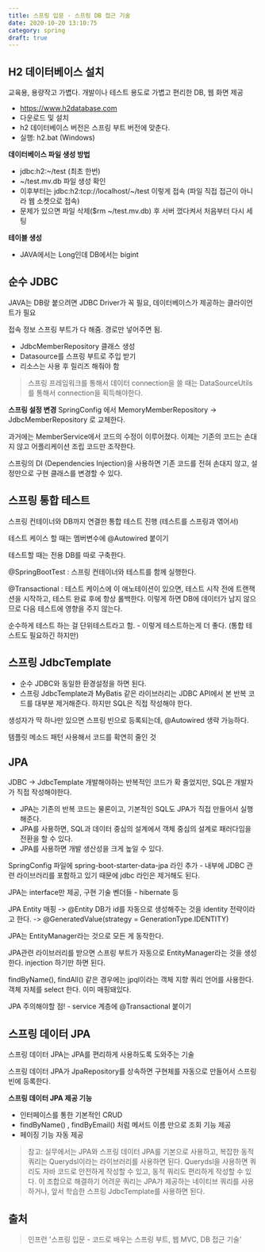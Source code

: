 ```yaml
---
title: 스프링 입문 - 스프링 DB 접근 기술
date: 2020-10-20 13:10:75
category: spring
draft: true
---
```


## H2 데이터베이스 설치

교육용, 용량작고 가볍다. 개발이나 테스트 용도로 가볍고 편리한 DB, 웹 화면 제공
- https://www.h2database.com
- 다운로드 및 설치
- h2 데이터베이스 버전은 스프링 부트 버전에 맞춘다.
- 실행: h2.bat (Windows)

**데이터베이스 파일 생성 방법**
- jdbc:h2:~/test (최초 한번)
- ~/test.mv.db 파일 생성 확인
- 이후부터는 jdbc:h2:tcp://localhost/~/test 이렇게 접속 (파일 직접 접근이 아니라 웹 소켓으로 접속)
- 문제가 있으면 파일 삭제($rm ~/test.mv.db) 후 서버 껐다켜서 처음부터 다시 세팅

**테이블 생성**
- JAVA에서는 Long인데 DB에서는 bigint


## 순수 JDBC

JAVA는 DB랑 붙으려면 JDBC Driver가 꼭 필요, 데이터베이스가 제공하는 클라이언트가 필요

접속 정보 스프링 부트가 다 해줌. 경로만 넣어주면 됨.

- JdbcMemberRepository 클래스 생성
- Datasource를 스프링 부트로 주입 받기
- 리소스는 사용 후 릴리즈 해줘야 함

> 스프링 프레임워크를 통해서 데이터 connection을 쓸 때는 DataSourceUtils를 통해서 connection을 획득해야한다.

**스프링 설정 변경**
SpringConfig 에서 MemoryMemberRepository -> JdbcMemberRepository 로 교체한다.

과거에는 MemberService에서 코드의 수정이 이루어졌다. 이제는 기존의 코드는 손대지 않고 어플리케이션 조립 코드만 조작한다.

스프링의 DI (Dependencies Injection)을 사용하면 기존 코드를 전혀 손대지 않고, 설정만으로 구현 클래스를 변경할 수 있다.


## 스프링 통합 테스트

스프링 컨테이너와 DB까지 연결한 통합 테스트 진행 (테스트를 스프링과 엮어서)

테스트 케이스 할 때는 멤버변수에 @Autowired 붙이기

테스트할 때는 전용 DB를 따로 구축한다.

@SpringBootTest : 스프링 컨테이너와 테스트를 함께 실행한다.

@Transactional : 테스트 케이스에 이 애노테이션이 있으면, 테스트 시작 전에 트랜잭션을 시작하고, 테스트 완료 후에 항상 롤백한다. 이렇게 하면 DB에 데이터가 남지 않으므로 다음 테스트에 영향을 주지 않는다.

순수하게 테스트 하는 걸 단위테스트라고 함. - 이렇게 테스트하는게 더 좋다. (통합 테스트도 필요하긴 하지만)


## 스프링 JdbcTemplate

- 순수 JDBC와 동일한 환경설정을 하면 된다.
- 스프링 JdbcTemplate과 MyBatis 같은 라이브러리는 JDBC API에서 본 반복 코드를 대부분 제거해준다. 하지만 SQL은 직접 작성해야 한다.

생성자가 딱 하나만 있으면 스프링 빈으로 등록되는데, @Autowired 생략 가능하다.

템플릿 메소드 패턴 사용해서 코드를 확연히 줄인 것


## JPA

JDBC -> JdbcTemplate 개발해야하는 반복적인 코드가 확 줄었지만, SQL은 개발자가 직접 작성해야한다.

- JPA는 기존의 반복 코드는 물론이고, 기본적인 SQL도 JPA가 직접 만들어서 실행해준다.
- JPA를 사용하면, SQL과 데이터 중심의 설계에서 객체 중심의 설계로 패러다임을 전환을 할 수 있다.
- JPA를 사용하면 개발 생산성을 크게 높일 수 있다.

SpringConfig 파일에 spring-boot-starter-data-jpa 라인 추가 - 내부에 JDBC 관련 라이브러리를 포함하고 있기 때문에 jdbc 라인은 제거해도 된다.

JPA는 interface만 제공, 구현 기술 벤더들 - hibernate 등

JPA Entity 매핑 -> @Entity
DB가 id를 자동으로 생성해주는 것을 identity 전략이라고 한다. -> @GeneratedValue(strategy = GenerationType.IDENTITY)

JPA는 EntityManager라는 것으로 모든 게 동작한다.

JPA관련 라이브러리를 받으면 스프링 부트가 자동으로 EntityManager라는 것을 생성한다. injection 하기만 하면 된다.

findByName(), findAll() 같은 경우에는 jpql이라는 객체 지향 쿼리 언어를 사용한다. 객체 자체를 select 한다. 이미 매핑돼있다.

JPA 주의해야할 점! - service 계층에 @Transactional 붙이기


## 스프링 데이터 JPA

스프링 데이터 JPA는 JPA를 편리하게 사용하도록 도와주는 기술

스프링 데이터 JPA가 JpaRepository를 상속하면 구현체를 자동으로 만들어서 스프링 빈에 등록한다.

**스프링 데이터 JPA 제공 기능**
- 인터페이스를 통한 기본적인 CRUD
- findByName() , findByEmail() 처럼 메서드 이름 만으로 조회 기능 제공
- 페이징 기능 자동 제공

> 참고: 실무에서는 JPA와 스프링 데이터 JPA를 기본으로 사용하고, 복잡한 동적 쿼리는 Querydsl이라는 라이브러리를 사용하면 된다. Querydsl을 사용하면 쿼리도 자바 코드로 안전하게 작성할 수 있고, 동적 쿼리도 편리하게 작성할 수 있다. 이 조합으로 해결하기 어려운 쿼리는 JPA가 제공하는 네이티브 쿼리를 사용하거나, 앞서 학습한 스프링 JdbcTemplate를 사용하면 된다.


## 출처

> 인프런 '스프링 입문 - 코드로 배우는 스프링 부트, 웹 MVC, DB 접근 기술'